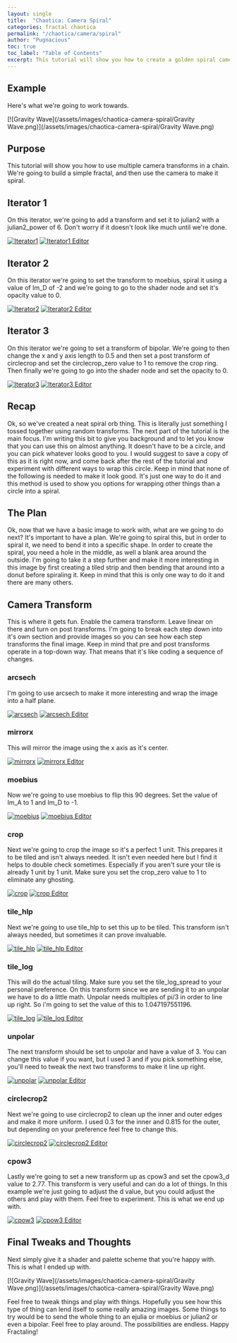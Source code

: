 ```yaml
---
layout: single
title:  "Chaotica: Camera Spiral"
categories: fractal chaotica
permalink: "/chaotica/camera/spiral"
author: "Pugnacious"
toc: true
toc_label: "Table of Contents"
excerpt: This tutorial will show you how to create a golden spiral camera effect.
---
```


## Example

Here's what we're going to work towards.

[![Gravity Wave](/assets/images/chaotica-camera-spiral/Gravity Wave.png)](/assets/images/chaotica-camera-spiral/Gravity Wave.png)

## Purpose

This tutorial will show you how to use multiple camera transforms in a chain.  We're going to build a simple fractal, and then use the camera to make it spiral.

## Iterator 1

On this iterator, we're going to add a transform and set it to julian2 with a julian2_power of 6.  Don't worry if it doesn't look like much until we're done.

[![Iterator1](/assets/images/chaotica-camera-spiral/chaotica_1ZRr4TXfRt.png)](/assets/images/chaotica-camera-spiral/chaotica_1ZRr4TXfRt.png)
[![Iterator1 Editor](/assets/images/chaotica-camera-spiral/chaotica_GM4zLRVmua.png)](/assets/images/chaotica-camera-spiral/chaotica_GM4zLRVmua.png)

## Iterator 2

On this iterator we're going to set the transform to moebius, spiral it using a value of Im_D of -2 and we're going to go to the shader node and set it's opacity value to 0.

[![Iterator2](/assets/images/chaotica-camera-spiral/chaotica_H4nn9ljVx2.png)](/assets/images/chaotica-camera-spiral/chaotica_H4nn9ljVx2.png)
[![Iterator2 Editor](/assets/images/chaotica-camera-spiral/chaotica_DprPAZjZlA.png)](/assets/images/chaotica-camera-spiral/chaotica_DprPAZjZlA.png)

## Iterator 3

On this iterator we're going to set a transform of bipolar.  We're going to then change the x and y axis length to 0.5 and then set a post transform of circlecrop and set the circlecrop_zero value to 1 to remove the crop ring.  Then finally we're going to go into the shader node and set the opacity to 0.

[![Iterator3](/assets/images/chaotica-camera-spiral/chaotica_9cN4DI1TPa.png)](/assets/images/chaotica-camera-spiral/chaotica_9cN4DI1TPa.png)
[![Iterator3 Editor](/assets/images/chaotica-camera-spiral/chaotica_aS3Kyz6yn6.png)](/assets/images/chaotica-camera-spiral/chaotica_aS3Kyz6yn6.png)

## Recap

Ok, so we've created a neat spiral orb thing.  This is literally just something I tossed together using random transforms.  The next part of the tutorial is the main focus.  I'm writing this bit to give you background and to let you know that you can use this on almost anything.  It doesn't have to be a circle, and you can pick whatever looks good to you.  I would suggest to save a copy of this as it is right now, and come back after the rest of the tutorial and experiment with different ways to wrap this circle.  Keep in mind that none of the following is needed to make it look good.  It's just one way to do it and this method is used to show you options for wrapping other things than a circle into a spiral.

## The Plan

Ok, now that we have a basic image to work with, what are we going to do next?  It's important to have a plan.  We're going to spiral this, but in order to spiral it, we need to bend it into a specific shape.  In order to create the spiral, you need a hole in the middle, as well a blank area around the outside.  I'm going to take it a step further and make it more interesting in this image by first creating a tiled strip and then bending that around into a donut before spiraling it.  Keep in mind that this is only one way to do it and there are many others.

## Camera Transform

This is where it gets fun.  Enable the camera transform.  Leave linear on there and turn on post transforms.  I'm going to break each step down into it's own section and provide images so you can see how each step transforms the final image.  Keep in mind that pre and post transforms operate in a top-down way.  That means that it's like coding a sequence of changes.

### arcsech

I'm going to use arcsech to make it more interesting and wrap the image into a half plane.

[![arcsech](/assets/images/chaotica-camera-spiral/chaotica_XnEkkSuUye.png)](/assets/images/chaotica-camera-spiral/chaotica_XnEkkSuUye.png)
[![arcsech Editor](/assets/images/chaotica-camera-spiral/chaotica_ULwUHP03Om.png)](/assets/images/chaotica-camera-spiral/chaotica_ULwUHP03Om.png)

### mirrorx

This will mirror the image using the x axis as it's center.

[![mirrorx](/assets/images/chaotica-camera-spiral/chaotica_bDD3LdegrY.png)](/assets/images/chaotica-camera-spiral/chaotica_bDD3LdegrY.png)
[![mirrorx Editor](/assets/images/chaotica-camera-spiral/chaotica_DsTiQzMzZr.png)](/assets/images/chaotica-camera-spiral/chaotica_DsTiQzMzZr.png)

### moebius

Now we're going to use moebius to flip this 90 degrees.  Set the value of Im_A to 1 and Im_D to -1.

[![moebius](/assets/images/chaotica-camera-spiral/chaotica_8qEmNfJIeU.png)](/assets/images/chaotica-camera-spiral/chaotica_8qEmNfJIeU.png)
[![moebius Editor](/assets/images/chaotica-camera-spiral/chaotica_d7pjZwasYO.png)](/assets/images/chaotica-camera-spiral/chaotica_d7pjZwasYO.png)

### crop

Next we're going to crop the image so it's a perfect 1 unit.  This prepares it to be tiled and isn't always needed.  It isn't even needed here but I find it helps to double check sometimes.  Especially if you aren't sure your tile is already 1 unit by 1 unit.  Make sure you set the crop_zero value to 1 to eliminate any ghosting.

[![crop](/assets/images/chaotica-camera-spiral/chaotica_1CaRPFJIsv.png)](/assets/images/chaotica-camera-spiral/chaotica_1CaRPFJIsv.png)
[![crop Editor](/assets/images/chaotica-camera-spiral/chaotica_9H3Lvy1UlF.png)](/assets/images/chaotica-camera-spiral/chaotica_9H3Lvy1UlF.png)

### tile_hlp

Next we're going to use tile_hlp to set this up to be tiled.  This transform isn't always needed, but sometimes it can prove invaluable.

[![tile_hlp](/assets/images/chaotica-camera-spiral/chaotica_DUHa2BpuLL.png)](/assets/images/chaotica-camera-spiral/chaotica_DUHa2BpuLL.png)
[![tile_hlp Editor](/assets/images/chaotica-camera-spiral/chaotica_4hcvTq5q5D.png)](/assets/images/chaotica-camera-spiral/chaotica_4hcvTq5q5D.png)

### tile_log

This will do the actual tiling.  Make sure you set the tile_log_spread to your personal preference.  On this transform since we are sending it to an unpolar we have to do a little math.  Unpolar needs multiples of pi/3 in order to line up right.  So i'm going to set the value of this to 1.047197551196.

[![tile_log](/assets/images/chaotica-camera-spiral/chaotica_07p9sVYB3J.png)](/assets/images/chaotica-camera-spiral/chaotica_07p9sVYB3J.png)
[![tile_log Editor](/assets/images/chaotica-camera-spiral/chaotica_iee4lx3Jvd.png)](/assets/images/chaotica-camera-spiral/chaotica_iee4lx3Jvd.png)

### unpolar

The next transform should be set to unpolar and have a value of 3.  You can change this value if you want, but I used 3 and if you pick something else, you'll need to tweak the next two transforms to make it line up right.

[![unpolar](/assets/images/chaotica-camera-spiral/chaotica_0c5zG4bSOi.png)](/assets/images/chaotica-camera-spiral/chaotica_0c5zG4bSOi.png)
[![unpolar Editor](/assets/images/chaotica-camera-spiral/chaotica_b56GcxR8DY.png)](/assets/images/chaotica-camera-spiral/chaotica_b56GcxR8DY.png)

### circlecrop2

Next we're going to use circlecrop2 to clean up the inner and outer edges and make it more uniform.  I used 0.3 for the inner and 0.815 for the outer, but depending on your preference feel free to change this.  

[![circlecrop2](/assets/images/chaotica-camera-spiral/chaotica_EvDh7vFazK.png)](/assets/images/chaotica-camera-spiral/chaotica_EvDh7vFazK.png)
[![circlecrop2 Editor](/assets/images/chaotica-camera-spiral/chaotica_GUWkqipZNk.png)](/assets/images/chaotica-camera-spiral/chaotica_GUWkqipZNk.png)

### cpow3

Lastly we're going to set a new transform up as cpow3 and set the cpow3_d value to 2.77.  This transform is very useful and can do a lot of things.  In this example we're just going to adjust the d value, but you could adjust the others and play with them.  Feel free to experiment.  This is what we end up with.

[![cpow3](/assets/images/chaotica-camera-spiral/chaotica_pxy3Z5NBsg.png)](/assets/images/chaotica-camera-spiral/chaotica_pxy3Z5NBsg.png)
[![cpow3 Editor](/assets/images/chaotica-camera-spiral/chaotica_n1PUBC2bfw.png)](/assets/images/chaotica-camera-spiral/chaotica_n1PUBC2bfw.png)

## Final Tweaks and Thoughts

Next simply give it a shader and palette scheme that you're happy with.  This is what I ended up with.

[![Gravity Wave](/assets/images/chaotica-camera-spiral/Gravity Wave.png)](/assets/images/chaotica-camera-spiral/Gravity Wave.png)

Feel free to tweak things and play with things.  Hopefully you see how this type of thing can lend itself to some really amazing images.  Some things to try would be to send the whole thing to an ejulia or moebius or julian2 or even a bipolar.  Feel free to play around.  The possibilities are endless.  Happy Fractaling!
